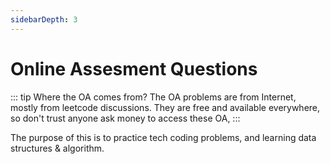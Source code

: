 ```yaml
---
sidebarDepth: 3
---
```

# Online Assesment Questions

::: tip Where the OA comes from?
The OA problems are from Internet, mostly from leetcode discussions. They are free and available everywhere, so don't trust anyone ask money to access these OA,
:::

The purpose of this is to practice tech coding problems, and learning data structures & algorithm.